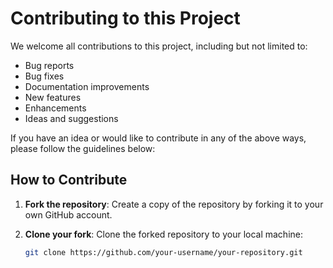 # Contributing to this Project

We welcome all contributions to this project, including but not limited to:

- Bug reports
- Bug fixes
- Documentation improvements
- New features
- Enhancements
- Ideas and suggestions

If you have an idea or would like to contribute in any of the above ways, please follow the guidelines below:

## How to Contribute

1. **Fork the repository**: Create a copy of the repository by forking it to your own GitHub account.

2. **Clone your fork**: Clone the forked repository to your local machine:

   ```bash
   git clone https://github.com/your-username/your-repository.git

